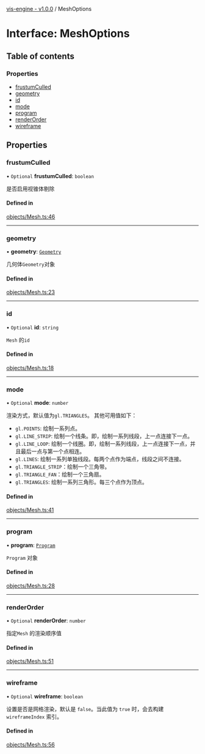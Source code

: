 [vis-engine - v1.0.0](../index.md) / MeshOptions

# Interface: MeshOptions

## Table of contents

### Properties

- [frustumCulled](MeshOptions.md#frustumculled)
- [geometry](MeshOptions.md#geometry)
- [id](MeshOptions.md#id)
- [mode](MeshOptions.md#mode)
- [program](MeshOptions.md#program)
- [renderOrder](MeshOptions.md#renderorder)
- [wireframe](MeshOptions.md#wireframe)

## Properties

### frustumCulled

• `Optional` **frustumCulled**: `boolean`

是否启用视锥体剔除

#### Defined in

[objects/Mesh.ts:46](https://github.com/sakitam-gis/vis-engine/blob/master/src/objects/Mesh.ts?at&#x3D;4193568#line&#x3D;46)

___

### geometry

• **geometry**: [`Geometry`](../classes/Geometry.md)

几何体`Geometry`对象

#### Defined in

[objects/Mesh.ts:23](https://github.com/sakitam-gis/vis-engine/blob/master/src/objects/Mesh.ts?at&#x3D;4193568#line&#x3D;23)

___

### id

• `Optional` **id**: `string`

`Mesh` 的`id`

#### Defined in

[objects/Mesh.ts:18](https://github.com/sakitam-gis/vis-engine/blob/master/src/objects/Mesh.ts?at&#x3D;4193568#line&#x3D;18)

___

### mode

• `Optional` **mode**: `number`

渲染方式，默认值为`gl.TRIANGLES`。
其他可用值如下：
- `gl.POINTS`: 绘制一系列点。
- `gl.LINE_STRIP`: 绘制一个线条。即，绘制一系列线段，上一点连接下一点。
- `gl.LINE_LOOP`: 绘制一个线圈。即，绘制一系列线段，上一点连接下一点，并且最后一点与第一个点相连。
- `gl.LINES`: 绘制一系列单独线段。每两个点作为端点，线段之间不连接。
- `gl.TRIANGLE_STRIP`：绘制一个三角带。
- `gl.TRIANGLE_FAN`：绘制一个三角扇。
- `gl.TRIANGLES`: 绘制一系列三角形。每三个点作为顶点。

#### Defined in

[objects/Mesh.ts:41](https://github.com/sakitam-gis/vis-engine/blob/master/src/objects/Mesh.ts?at&#x3D;4193568#line&#x3D;41)

___

### program

• **program**: [`Program`](../classes/Program.md)

`Program` 对象

#### Defined in

[objects/Mesh.ts:28](https://github.com/sakitam-gis/vis-engine/blob/master/src/objects/Mesh.ts?at&#x3D;4193568#line&#x3D;28)

___

### renderOrder

• `Optional` **renderOrder**: `number`

指定`Mesh` 的渲染顺序值

#### Defined in

[objects/Mesh.ts:51](https://github.com/sakitam-gis/vis-engine/blob/master/src/objects/Mesh.ts?at&#x3D;4193568#line&#x3D;51)

___

### wireframe

• `Optional` **wireframe**: `boolean`

设置是否是网格渲染，默认是 `false`。当此值为 `true` 时，会去构建 `wireframeIndex` 索引。

#### Defined in

[objects/Mesh.ts:56](https://github.com/sakitam-gis/vis-engine/blob/master/src/objects/Mesh.ts?at&#x3D;4193568#line&#x3D;56)
